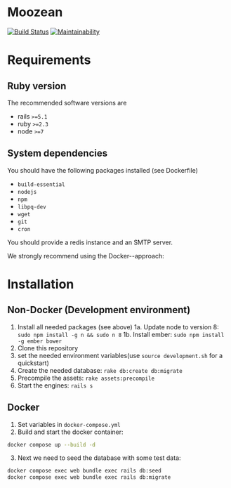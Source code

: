 # Moozean
[![Build Status](https://travis-ci.org/FachschaftMathPhys/moozean.svg?branch=master)](https://travis-ci.org/FachschaftMathPhys/moozean)
[![Maintainability](https://api.codeclimate.com/v1/badges/84ac36e28761fdd593b9/maintainability)](https://codeclimate.com/github/FachschaftMathPhys/moozean/maintainability)
# Requirements

## Ruby version
The recommended software versions are
  - rails `>=5.1`
  - ruby `>=2.3`
  - node `>=7`

## System dependencies
You should have the following packages installed (see Dockerfile)
  - `build-essential`
  - `nodejs`
  - `npm`
  - `libpq-dev`
  - `wget`
  - `git`
  - `cron`

You should provide a redis instance and an SMTP server.

We strongly recommend using the Docker--approach:

# Installation
## Non-Docker (Development environment)

1. Install all needed packages (see above)
1a. Update node to version 8: `sudo npm install -g n && sudo n 8`
1b. Install ember: `sudo npm install -g ember bower`
2. Clone this repository
3. set the needed environment variables(use `source development.sh` for a quickstart)
4. Create the needed database: `rake db:create db:migrate`
5. Precompile the assets: `rake assets:precompile`
6. Start the engines: `rails s`

## Docker
1. Set variables in `docker-compose.yml`
2. Build and start the docker container:
  ```bash
docker compose up --build -d
```
3. Next we need to seed the database with some test data:
  ```bash
docker compose exec web bundle exec rails db:seed 
docker compose exec web bundle exec rails db:migrate
```
